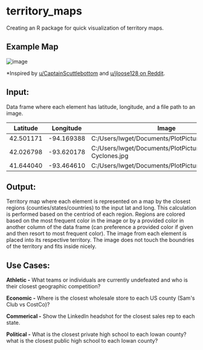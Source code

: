 # territory_maps
Creating an R package for quick visualization of territory maps.

## Example Map

![image](https://user-images.githubusercontent.com/91226307/221045102-38ed1dd5-76fa-4f1f-9752-bc87d2b3f3f6.png)

*Inspired by [u/CaptainScuttlebottom](https://www.reddit.com/user/CaptainScuttlebottom/submitted/) and [u/jloose128 on Reddit](https://www.reddit.com/user/jloose128/).

## Input:
Data frame where each element has latitude, longitude, and a file path to an image.

| Latitude | Longitude | Image |
| ----------- | ----------- | ----------- |
| 42.501171 | -94.169388 | C:/Users/lwget/Documents/PlotPictures/Dodgers.jpg |
| 42.026798 | -93.620178 | C:/Users/lwget/Documents/PlotPictures/Little-Cyclones.jpg |
| 41.644040 | -93.464610 | C:/Users/lwget/Documents/PlotPictures/Rams.jpg |

## Output:
Territory map where each element is represented on a map by the closest regions (counties/states/countries) to the input lat and long. This calculation is performed based on the centriod of each region. Regions are colored based on the most frequent color in the image or by a provided color in another column of the data frame (can preference a provided color if given and then resort to most frequent color). The image from each element is placed into its respective territory. The image does not touch the boundries of the territory and fits inside nicely.

## Use Cases:

**Athletic -** What teams or individuals are currently undefeated and who is their closest geographic competition?

**Economic -** Where is the closest wholesale store to each US county (Sam's Club vs CostCo)?

**Commerical -** Show the LinkedIn headshot for the closest sales rep to each state.

**Political -** What is the closest private high school to each Iowan county? what is the closest public high school to each Iowan county?


